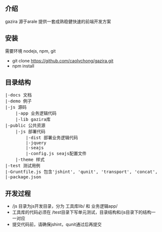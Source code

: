 ## 介绍
gazira 源于arale 提供一套成熟稳健快速的前端开发方案

## 安装
需要环境 nodejs, npm, git
* git clone https://github.com/caolvchong/gazira.git
* npm install

## 目录结构
<pre>
|-docs 文档
|-demo 例子
|-js 源码
    |-app 业务逻辑代码
    |-lib gazira库
|-public 公共资源
    |-js 部署代码
        |-dist 部署业务逻辑代码
        |-jquery
        |-seajs
        |-config.js seajs配置文件
    |-theme 样式
|-test 测试用例
|-Gruntfile.js 包含'jshint', 'qunit', 'transport', 'concat', 'uglify', 'clean', 'watch'等任务
|-package.json
</pre>

## 开发过程
* /js 目录为js开发目录，分为 工具库lib/ 和 业务逻辑app/
* 工具库的代码必须在 /test目录下写单元测试，目录结构和/js目录下的结构一一对应
* 提交代码前，请确保jshint，qunit通过后再提交